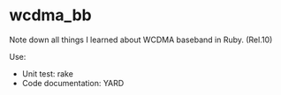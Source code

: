 # wcdma_bb

Note down all things I learned about WCDMA baseband in Ruby. (Rel.10)

Use:
* Unit test: rake
* Code documentation: YARD